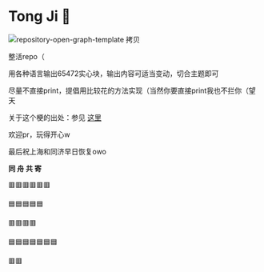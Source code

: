 # Tong Ji 💊

![repository-open-graph-template 拷贝](https://user-images.githubusercontent.com/66841417/165799786-c83928cc-e37f-4a6f-870d-d930b592b5eb.png)

整活repo（

用各种语言输出65472实心块，输出内容可适当变动，切合主题即可

尽量不直接print，提倡用比较花的方法实现（当然你要直接print我也不拦你（望天

关于这个梗的出处：参见 [这里](https://twitter.com/watson_westcity/status/1519131073413799936?s=21&t=VU4_DaGFVnpD0yScZzjNjQ)

欢迎pr，玩得开心w

最后祝上海和同济早日恢复owo

**同 舟 共 寄**

🟥🟥🟥🟥🟥🟥

🟦🟦🟦🟦🟦

🟥🟥🟥🟥

🟦🟦🟦🟦🟦🟦🟦

🟥🟥
